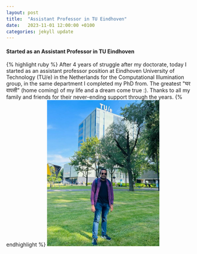 ```yaml
---
layout: post
title:  "Assistant Professor in TU Eindhoven"
date:   2023-11-01 12:00:00 +0100
categories: jekyll update
---
```



<h4>Started as an Assistant Professor in TU Eindhoven</h4>
{% highlight ruby %}
After 4 years of struggle after my doctorate, today I started as an assistant professor position at
Eindhoven University of Technology (TU/e) in the Netherlands for the Computational Illumination group, in the same department I completed my PhD from.
The greatest "घर वापसी" (home coming) of my life and a dream come true :). Thanks to all my family and friends for their never-ending support through the years.
{% endhighlight %}


<img src="/docs/Me-TUe.jpg" style="width:300px;">